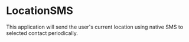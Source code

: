 # LocationSMS
This application will send the user's current location using native SMS to selected contact periodically.

